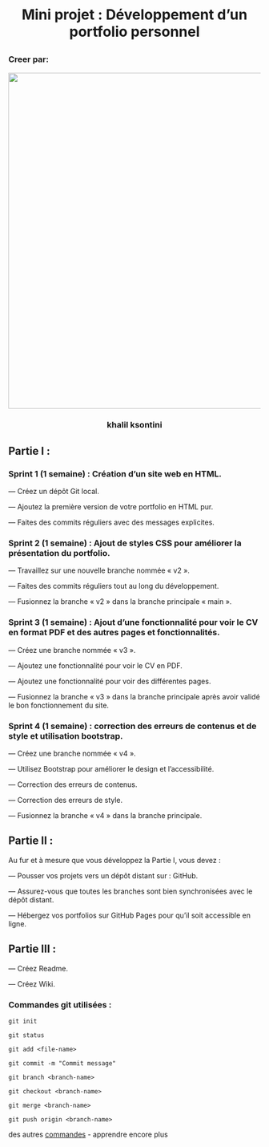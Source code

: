 # <p align="center"> Mini projet : Développement d’un portfolio personnel</p>

### Creer par:

<img src="https://github.com/user-attachments/assets/28583fd6-7822-4ec1-acb1-bca4f4616bee"  width="670">


### <p align="center"> khalil ksontini</p>
## Partie I :
### Sprint 1 (1 semaine) : Création d’un site web en HTML.
— Créez un dépôt Git local.

— Ajoutez la première version de votre portfolio en HTML pur.

— Faites des commits réguliers avec des messages explicites.

### Sprint 2 (1 semaine) : Ajout de styles CSS pour améliorer la présentation du portfolio.
— Travaillez sur une nouvelle branche nommée « v2 ».

— Faites des commits réguliers tout au long du développement.

— Fusionnez la branche « v2 » dans la branche principale « main ».

### Sprint 3 (1 semaine) : Ajout d’une fonctionnalité pour voir le CV en format PDF et des autres pages et fonctionnalités.
— Créez une branche nommée « v3 ».

— Ajoutez une fonctionnalité pour voir le CV en PDF.

— Ajoutez une fonctionnalité pour voir des différentes pages.

— Fusionnez la branche « v3 » dans la branche principale après avoir validé le bon fonctionnement du site.

### Sprint 4 (1 semaine) : correction des erreurs de contenus et de style et utilisation bootstrap.
— Créez une branche nommée « v4 ».

— Utilisez Bootstrap pour améliorer le design et l’accessibilité.

— Correction des erreurs de contenus.

— Correction des erreurs de style.

— Fusionnez la branche « v4 » dans la branche principale.

## Partie II :
Au fur et à mesure que vous développez la Partie I, vous devez :

— Pousser vos projets vers un dépôt distant sur : GitHub.

— Assurez-vous que toutes les branches sont bien synchronisées avec le dépôt distant.

— Hébergez vos portfolios sur GitHub Pages pour qu’il soit accessible en ligne.

## Partie III :

— Créez Readme.

— Créez Wiki.


### Commandes git utilisées :

```
git init

git status

git add <file-name>

git commit -m "Commit message"

git branch <branch-name>

git checkout <branch-name>

git merge <branch-name>

git push origin <branch-name>
```
des autres [commandes](https://git-scm.com/docs) - apprendre encore plus

